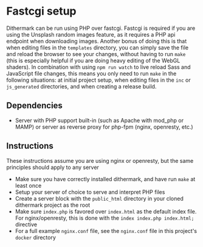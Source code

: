 # Fastcgi setup

Dithermark can be run using PHP over fastcgi. Fastcgi is required if you are using the Unsplash random images feature, as it requires a PHP api endpoint when downloading images.  Another bonus of doing this is that when editing files in the `templates` directory, you can simply save the file and reload the browser to see your changes, without having to run `make` (this is especially helpful if you are doing heavy editing of the WebGL shaders). In combination with using `npm run watch` to live reload Sass and JavaScript file changes, this means you only need to run `make` in the following situations: at initial project setup, when editing files in the `inc` or `js_generated` directories, and when creating a release build.

## Dependencies

* Server with PHP support built-in (such as Apache with mod_php or MAMP) or server as reverse proxy for php-fpm (nginx, openresty, etc.)

## Instructions

These instructions assume you are using nginx or openresty, but the same principles should apply to any server

* Make sure you have correctly installed dithermark, and have run `make` at least once
* Setup your server of choice to serve and interpret PHP files
* Create a server block with the `public_html` directory in your cloned dithermark project as the root
* Make sure `index.php` is favored over `index.html` as the default index file. For nginx/openresty, this is done with the `index index.php index.html;` directive
* For a full example `nginx.conf` file, see the `nginx.conf` file in this project's `docker` directory
